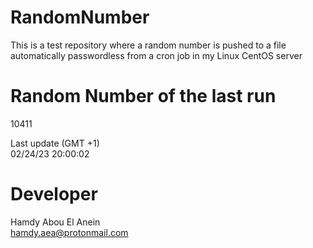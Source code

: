 # RandomNumber    
This is a test repository where a random number is pushed to a file automatically passwordless from a cron job in my Linux CentOS server    
# Random Number of the last run   
10411
      
Last update (GMT +1)    
02/24/23 20:00:02
# Developer    
Hamdy Abou El Anein   
hamdy.aea@protonmail.com
